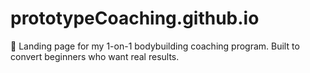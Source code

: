 # prototypeCoaching.github.io
💪 Landing page for my 1-on-1 bodybuilding coaching program. Built to convert beginners who want real results.
